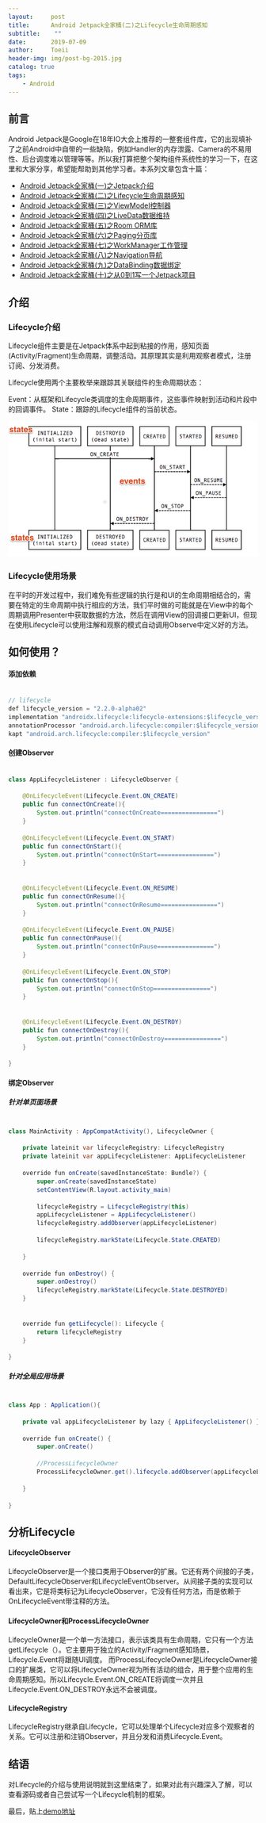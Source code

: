 ```yaml
---
layout:     post
title:      Android Jetpack全家桶(二)之Lifecycle生命周期感知
subtitle:    ""
date:       2019-07-09
author:     Toeii
header-img: img/post-bg-2015.jpg
catalog: true
tags:
    - Android
---
```




## 前言

Android Jetpack是Google在18年IO大会上推荐的一整套组件库，它的出现填补了之前Android中自带的一些缺陷，例如Handler的内存泄露、Camera的不易用性、后台调度难以管理等等。所以我打算把整个架构组件系统性的学习一下，在这里和大家分享，希望能帮助到其他学习者。本系列文章包含十篇：

- [Android Jetpack全家桶(一)之Jetpack介绍](https://toeii.github.io/2019/07/09/Android-Jetpack%E5%85%A8%E5%AE%B6%E6%A1%B6(%E4%B8%80)%E4%B9%8BJetpack%E4%BB%8B%E7%BB%8D/)<br />
- [Android Jetpack全家桶(二)之Lifecycle生命周期感知](https://toeii.github.io/2019/07/09/Android-JetPack%E5%85%A8%E5%AE%B6%E6%A1%B6(%E4%BA%8C)%E4%B9%8BLifecycle%E7%94%9F%E5%91%BD%E5%91%A8%E6%9C%9F%E6%84%9F%E7%9F%A5/)<br />
- [Android Jetpack全家桶(三)之ViewModel控制器](https://toeii.github.io/2019/07/10/Android-JetPack%E5%85%A8%E5%AE%B6%E6%A1%B6(%E4%B8%89)%E4%B9%8BViewModel%E6%8E%A7%E5%88%B6%E5%99%A8/)<br />
- [Android Jetpack全家桶(四)之LiveData数据维持](https://toeii.github.io/2019/07/12/Android-JetPack%E5%85%A8%E5%AE%B6%E6%A1%B6(%E5%9B%9B)%E4%B9%8BLiveData%E6%95%B0%E6%8D%AE%E7%BB%B4%E6%8C%81/)<br />
- [Android Jetpack全家桶(五)之Room ORM库](https://toeii.github.io/2019/07/17/Android-JetPack%E5%85%A8%E5%AE%B6%E6%A1%B6(%E4%BA%94)%E4%B9%8BRoom-ORM%E5%BA%93/)<br />
- [Android Jetpack全家桶(六)之Paging分页库](https://toeii.github.io/2019/07/19/Android-JetPack%E5%85%A8%E5%AE%B6%E6%A1%B6(%E5%85%AD)%E4%B9%8BPaging%E5%88%86%E9%A1%B5%E5%BA%93/)<br />
- [Android Jetpack全家桶(七)之WorkManager工作管理](https://toeii.github.io/2019/08/01/Android-JetPack%E5%85%A8%E5%AE%B6%E6%A1%B6(%E4%B8%83)%E4%B9%8BWorkManager%E5%B7%A5%E4%BD%9C%E7%AE%A1%E7%90%86/)<br />
- [Android Jetpack全家桶(八)之Navigation导航](https://toeii.github.io/2019/08/06/Android-JetPack%E5%85%A8%E5%AE%B6%E6%A1%B6(%E5%85%AB)%E4%B9%8BNavigation%E5%AF%BC%E8%88%AA/)<br />
- [Android Jetpack全家桶(九)之DataBinding数据绑定](https://toeii.github.io/2019/08/07/Android-JetPack%E5%85%A8%E5%AE%B6%E6%A1%B6(%E4%B9%9D)%E4%B9%8BDataBinding%E6%95%B0%E6%8D%AE%E7%BB%91%E5%AE%9A/)<br />
- [Android Jetpack全家桶(十)之从0到1写一个Jetpack项目](https://toeii.github.io/2019/11/20/Android-Jetpack%E5%85%A8%E5%AE%B6%E6%A1%B6(%E5%8D%81)%E4%B9%8B%E4%BB%8E0%E5%88%B01%E5%86%99%E4%B8%80%E4%B8%AAJetPack%E9%A1%B9%E7%9B%AE/)<br />


## 介绍

### Lifecycle介绍

Lifecycle组件主要是在Jetpack体系中起到粘接的作用，感知页面(Activity/Fragment)生命周期，调整活动。其原理其实是利用观察者模式，注册订阅、分发消费。

Lifecycle使用两个主要枚举来跟踪其关联组件的生命周期状态：

  Event：从框架和Lifecycle类调度的生命周期事件，这些事件映射到活动和片段中的回调事件。
  State：跟踪的Lifecycle组件的当前状态。

![图片介绍](/img/toeii/icon_android_lifecycle_states.png)
    

### Lifecycle使用场景

在平时的开发过程中，我们难免有些逻辑的执行是和UI的生命周期相结合的，需要在特定的生命周期中执行相应的方法，我们平时做的可能就是在View中的每个周期调用Presenter中获取数据的方法，然后在调用View的回调接口更新UI，但现在使用Lifecycle可以使用注解和观察的模式自动调用Observe中定义好的方法。

## 如何使用？

#### 添加依赖

```java

// lifecycle
def lifecycle_version = "2.2.0-alpha02"
implementation "androidx.lifecycle:lifecycle-extensions:$lifecycle_version"
annotationProcessor "android.arch.lifecycle:compiler:$lifecycle_version"
kapt "android.arch.lifecycle:compiler:$lifecycle_version"

```

#### 创建Observer

```java

class AppLifecycleListener : LifecycleObserver {

    @OnLifecycleEvent(Lifecycle.Event.ON_CREATE)
    public fun connectOnCreate(){
        System.out.println("connectOnCreate================")
    }

    @OnLifecycleEvent(Lifecycle.Event.ON_START)
    public fun connectOnStart(){
        System.out.println("connectOnStart================")
    }


    @OnLifecycleEvent(Lifecycle.Event.ON_RESUME)
    public fun connectOnResume(){
        System.out.println("connectOnResume================")
    }

    @OnLifecycleEvent(Lifecycle.Event.ON_PAUSE)
    public fun connectOnPause(){
        System.out.println("connectOnPause================")
    }

    @OnLifecycleEvent(Lifecycle.Event.ON_STOP)
    public fun connectOnStop(){
        System.out.println("connectOnStop================")
    }


    @OnLifecycleEvent(Lifecycle.Event.ON_DESTROY)
    public fun connectOnDestroy(){
        System.out.println("connectOnDestroy================")
    }

}

```

#### 绑定Observer

##### 针对单页面场景

```java

class MainActivity : AppCompatActivity(), LifecycleOwner {

    private lateinit var lifecycleRegistry: LifecycleRegistry
    private lateinit var appLifecycleListener: AppLifecycleListener

    override fun onCreate(savedInstanceState: Bundle?) {
        super.onCreate(savedInstanceState)
        setContentView(R.layout.activity_main)

        lifecycleRegistry = LifecycleRegistry(this)
        appLifecycleListener = AppLifecycleListener()
        lifecycleRegistry.addObserver(appLifecycleListener)

        lifecycleRegistry.markState(Lifecycle.State.CREATED)

    }

    override fun onDestroy() {
        super.onDestroy()
        lifecycleRegistry.markState(Lifecycle.State.DESTROYED)
    }


    override fun getLifecycle(): Lifecycle {
        return lifecycleRegistry
    }

}

```

##### 针对全局应用场景

```java

class App : Application(){

    private val appLifecycleListener by lazy { AppLifecycleListener() }

    override fun onCreate() {
        super.onCreate()

        //ProcessLifecycleOwner
        ProcessLifecycleOwner.get().lifecycle.addObserver(appLifecycleListener)

    }

}

```

## 分析Lifecycle

#### LifecycleObserver

LifecycleObserver是一个接口类用于Observer的扩展。它还有两个间接的子类，DefaultLifecycleObserver和LifecycleEventObserver。从间接子类的实现可以看出来，它是将类标记为LifecycleObserver，它没有任何方法，而是依赖于OnLifecycleEvent带注释的方法。

#### LifecycleOwner和ProcessLifecycleOwner

LifecycleOwner是一个单一方法接口，表示该类具有生命周期，它只有一个方法getLifecycle（）。它主要用于独立的Activity/Fragment感知场景，Lifecycle.Event将跟随UI调度。
而ProcessLifecycleOwner是LifecycleOwner接口的扩展类，它可以将LifecycleOwner视为所有活动的组合，用于整个应用的生命周期感知。所以Lifecycle.Event.ON_CREATE将调度一次并且Lifecycle.Event.ON_DESTROY永远不会被调度。

#### LifecycleRegistry

LifecycleRegistry继承自Lifecycle，它可以处理单个Lifecycle对应多个观察者的关系。它可以注册和注销Observer，并且分发和消费Lifecycle.Event。

## 结语

对Lifecycle的介绍与使用说明就到这里结束了，如果对此有兴趣深入了解，可以查看源码或者自己尝试写一个Lifecycle机制的框架。

最后，贴上[demo地址](https://github.com/toeii/LifecycleSimpleExample)




